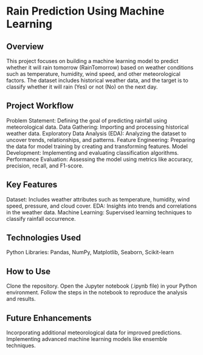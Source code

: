 # Rain Prediction Using Machine Learning
## Overview
This project focuses on building a machine learning model to predict whether it will rain tomorrow (RainTomorrow) based on weather conditions such as temperature, humidity, wind speed, and other meteorological factors. The dataset includes historical weather data, and the target is to classify whether it will rain (Yes) or not (No) on the next day.

## Project Workflow
Problem Statement: Defining the goal of predicting rainfall using meteorological data.
Data Gathering: Importing and processing historical weather data.
Exploratory Data Analysis (EDA): Analyzing the dataset to uncover trends, relationships, and patterns.
Feature Engineering: Preparing the data for model training by creating and transforming features.
Model Development: Implementing and evaluating classification algorithms.
Performance Evaluation: Assessing the model using metrics like accuracy, precision, recall, and F1-score.
## Key Features
Dataset: Includes weather attributes such as temperature, humidity, wind speed, pressure, and cloud cover.
EDA: Insights into trends and correlations in the weather data.
Machine Learning: Supervised learning techniques to classify rainfall occurrence.
## Technologies Used
Python
Libraries: Pandas, NumPy, Matplotlib, Seaborn, Scikit-learn
## How to Use
Clone the repository.
Open the Jupyter notebook (.ipynb file) in your Python environment.
Follow the steps in the notebook to reproduce the analysis and results.
## Future Enhancements
Incorporating additional meteorological data for improved predictions.
Implementing advanced machine learning models like ensemble techniques.

